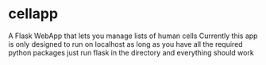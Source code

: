 # cellapp
A Flask WebApp that lets you manage lists of human cells
Currently this app is only designed to run on localhost as long as you have all the required python packages just run flask in the directory and everything should work
